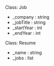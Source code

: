 Class: Job
* _company : string
* _jobTitle : string
* _startYear : int
* _endYear : int

Class: Resume
* _name : string
* _jobs : list<Job>